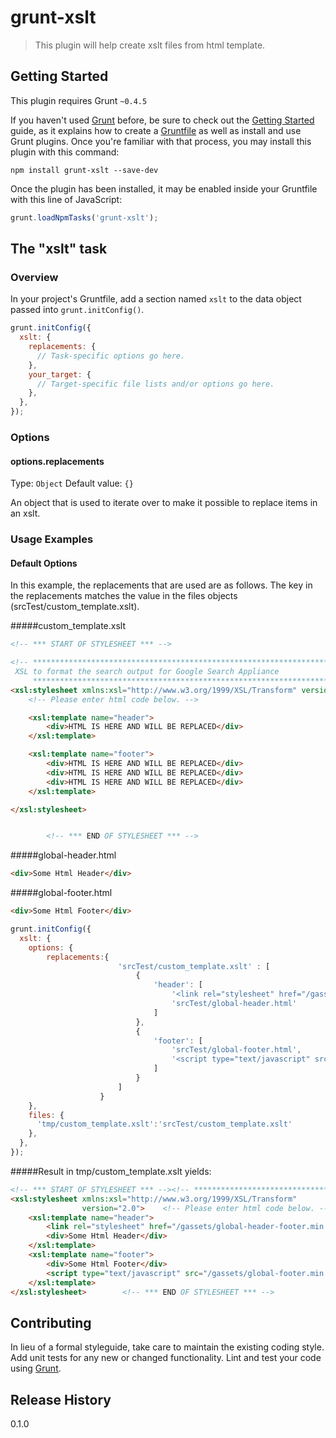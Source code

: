 # grunt-xslt

> This plugin will help create xslt files from html template.

## Getting Started
This plugin requires Grunt `~0.4.5`

If you haven't used [Grunt](http://gruntjs.com/) before, be sure to check out the [Getting Started](http://gruntjs.com/getting-started) guide, as it explains how to create a [Gruntfile](http://gruntjs.com/sample-gruntfile) as well as install and use Grunt plugins. Once you're familiar with that process, you may install this plugin with this command:

```shell
npm install grunt-xslt --save-dev
```

Once the plugin has been installed, it may be enabled inside your Gruntfile with this line of JavaScript:

```js
grunt.loadNpmTasks('grunt-xslt');
```

## The "xslt" task

### Overview
In your project's Gruntfile, add a section named `xslt` to the data object passed into `grunt.initConfig()`.

```js
grunt.initConfig({
  xslt: {
    replacements: {
      // Task-specific options go here.
    },
    your_target: {
      // Target-specific file lists and/or options go here.
    },
  },
});
```

### Options

#### options.replacements
Type: `Object`
Default value: `{}`

An object that is used to iterate over to make it possible to replace items in an xslt.

### Usage Examples

#### Default Options
In this example, the replacements that are used are as follows. The key in the replacements matches the value in the files objects (srcTest/custom_template.xslt).

#####custom_template.xslt
```html
<!-- *** START OF STYLESHEET *** -->

<!-- **********************************************************************
 XSL to format the search output for Google Search Appliance
     ********************************************************************** -->
<xsl:stylesheet xmlns:xsl="http://www.w3.org/1999/XSL/Transform" version="2.0">
    <!-- Please enter html code below. -->

    <xsl:template name="header">
        <div>HTML IS HERE AND WILL BE REPLACED</div>
    </xsl:template>

    <xsl:template name="footer">
        <div>HTML IS HERE AND WILL BE REPLACED</div>
        <div>HTML IS HERE AND WILL BE REPLACED</div>
        <div>HTML IS HERE AND WILL BE REPLACED</div>
    </xsl:template>

</xsl:stylesheet>


        <!-- *** END OF STYLESHEET *** -->

```

#####global-header.html
```html
<div>Some Html Header</div>
```


#####global-footer.html
```html
<div>Some Html Footer</div>
```

```js
grunt.initConfig({
  xslt: {
    options: {
        replacements:{
                        'srcTest/custom_template.xslt' : [
                            {
                                'header': [
                                    '<link rel="stylesheet" href="/gassets/global-header-footer.min.css"/>',
                                    'srcTest/global-header.html'
                                ]
                            },
                            {
                                'footer': [
                                    'srcTest/global-footer.html',
                                    '<script type="text/javascript" src="/gassets/global-footer.min.js"></script>'
                                ]
                            }
                        ]
                    }
    },
    files: {
      'tmp/custom_template.xslt':'srcTest/custom_template.xslt'
    },
  },
});
```

#####Result in tmp/custom_template.xslt yields:

```html
<!-- *** START OF STYLESHEET *** --><!-- ********************************************************************** XSL to format the search output for Google Search Appliance     ********************************************************************** -->
<xsl:stylesheet xmlns:xsl="http://www.w3.org/1999/XSL/Transform"
                version="2.0">    <!-- Please enter html code below. -->
    <xsl:template name="header">
        <link rel="stylesheet" href="/gassets/global-header-footer.min.css"/>
        <div>Some Html Header</div>
    </xsl:template>
    <xsl:template name="footer">
        <div>Some Html Footer</div>
        <script type="text/javascript" src="/gassets/global-footer.min.js"></script>
    </xsl:template>
</xsl:stylesheet>        <!-- *** END OF STYLESHEET *** -->
```


## Contributing
In lieu of a formal styleguide, take care to maintain the existing coding style. Add unit tests for any new or changed functionality. Lint and test your code using [Grunt](http://gruntjs.com/).

## Release History
0.1.0
